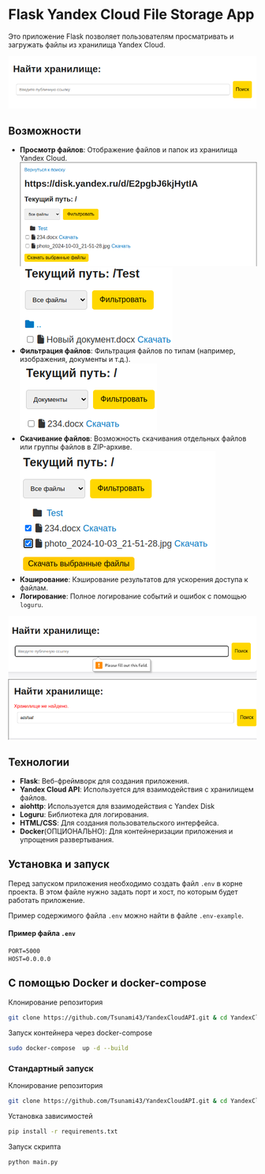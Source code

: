 # Flask Yandex Cloud File Storage App

Это приложение Flask позволяет пользователям просматривать и загружать файлы из хранилища Yandex Cloud.

![Пример интерфейса приложения](assets/image1.png)

## Возможности

- **Просмотр файлов**: Отображение файлов и папок из хранилища Yandex Cloud.
![](assets/image2.png)
![Чтобы подняться выше на директорию:](assets/image3.png)
- **Фильтрация файлов**: Фильтрация файлов по типам (например, изображения, документы и т.д.).
![](assets/image4.png)
- **Скачивание файлов**: Возможность скачивания отдельных файлов или группы файлов в ZIP-архиве.
![](assets/image5.png)
- **Кэширование**: Кэширование результатов для ускорения доступа к файлам.
- **Логирование**: Полное логирование событий и ошибок с помощью `loguru`.


![Обработка пустого поля:](assets/image6.png)
![Обработка не найденого хранилища:](assets/image7.png)


## Технологии

- **Flask**: Веб-фреймворк для создания приложения.
- **Yandex Cloud API**: Используется для взаимодействия с хранилищем файлов.
- **aiohttp**: Используется для взаимодействия с Yandex Disk
- **Loguru**: Библиотека для логирования.
- **HTML/CSS**: Для создания пользовательского интерфейса.
- **Docker**(ОПЦИОНАЛЬНО): Для контейнеризации приложения и упрощения развертывания.


## Установка и запуск
Перед запуском приложения необходимо создать файл `.env` в корне проекта. В этом файле нужно задать порт и хост, по которым будет работать приложение.

Пример содержимого файла `.env` можно найти в файле `.env-example`.

#### Пример файла `.env`

```plaintext
PORT=5000
HOST=0.0.0.0
```

## С помощью Docker и docker-compose
Клонирование репозитория
```bash
git clone https://github.com/Tsunami43/YandexCloudAPI.git & cd YandexCloudAPI
```
Запуск контейнера через docker-compose
```bash
sudo docker-compose  up -d --build
```

### Стандартный запуск
Клонирование репозитория
```bash
git clone https://github.com/Tsunami43/YandexCloudAPI.git & cd YandexCloudAPI
```
Установка зависимостей
```bash
pip install -r requirements.txt
```
Запуск скрипта
```bash
python main.py
```
